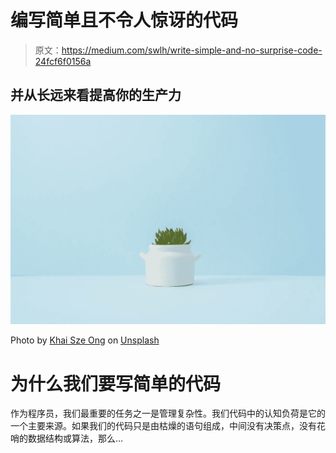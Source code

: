 # 编写简单且不令人惊讶的代码

> 原文：<https://medium.com/swlh/write-simple-and-no-surprise-code-24fcf6f0156a>

## 并从长远来看提高你的生产力

![](img/2e9670b7f966c1473789b3351211dc6b.png)

Photo by [Khai Sze Ong](https://unsplash.com/@oks_ong95?utm_source=unsplash&utm_medium=referral&utm_content=creditCopyText) on [Unsplash](https://unsplash.com/search/photos/simple?utm_source=unsplash&utm_medium=referral&utm_content=creditCopyText)

# 为什么我们要写简单的代码

作为程序员，我们最重要的任务之一是管理复杂性。我们代码中的认知负荷是它的一个主要来源。如果我们的代码只是由枯燥的语句组成，中间没有决策点，没有花哨的数据结构或算法，那么…